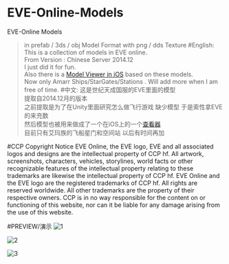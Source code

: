 # EVE-Online-Models
EVE-Online Models   

>in prefab / 3ds / obj Model Format with png / dds Texture
#English:
This is a collection of models in EVE online.  
From Version : Chinese Server 2014.12  
I just did it for fun.   
Also there is a [Model Viewer in iOS](https://itunes.apple.com/us/app/eve-ai-ma-zu-mo-xing-cha-kan/id983955784?l=zh&ls=1&mt=8) based on these models.  
Now only Amarr Ships/StarGates/Stations . Will add more when I am free of time.
#中文:
这是世纪天成国服的EVE里面的模型  
提取自2014.12月的版本  
之前提取是为了在Unity里面研究怎么做飞行游戏 缺少模型 于是索性拿EVE的来充数    
然后模型也被用来做成了一个在iOS上的一个[查看器](https://itunes.apple.com/us/app/eve-ai-ma-zu-mo-xing-cha-kan/id983955784?l=zh&ls=1&mt=8)  
目前只有艾玛族的飞船星门和空间站 以后有时间再加

#CCP Copyright Notice
EVE Online, the EVE logo, EVE and all associated logos and designs are the intellectual property of CCP hf. All artwork, screenshots, characters, vehicles, storylines, world facts or other recognizable features of the intellectual property relating to these trademarks are likewise the intellectual property of CCP hf. EVE Online and the EVE logo are the registered trademarks of CCP hf. All rights are reserved worldwide. All other trademarks are the property of their respective owners. CCP is in no way responsible for the content on or functioning of this website, nor can it be liable for any damage arising from the use of this website.

#PREVIEW/演示
![1](https://github.com/JustinFincher/EVE-Online-Models-Textures/blob/master/Preview_Pics/1.png?raw=true)

![2](https://github.com/JustinFincher/EVE-Online-Models-Textures/blob/master/Preview_Pics/2.png?raw=true)

![3](https://github.com/JustinFincher/EVE-Online-Models-Textures/blob/master/Preview_Pics/3.png?raw=true)
